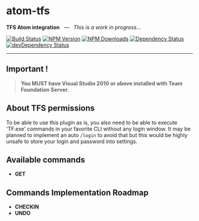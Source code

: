 # atom-tfs
**TFS Atom integration** _&nbsp; ― &nbsp; This is a work in progress..._

[![Build Status](https://travis-ci.org/ivangabriele/atom-tfs.svg?branch=master)](https://travis-ci.org/ivangabriele/atom-tfs)
[![NPM Version](https://img.shields.io/npm/v/atom-tfs.svg?style=flat)](https://www.npmjs.org/package/atom-tfs)
[![NPM Downloads](https://img.shields.io/npm/dm/atom-tfs.svg?style=flat)](https://www.npmjs.org/package/atom-tfs)
[![Dependency Status](https://david-dm.org/ivangabriele/atom-tfs.svg)](https://david-dm.org/ivangabriele/atom-tfs)
[![devDependency Status](https://david-dm.org/ivangabriele/atom-tfs/dev-status.svg)](https://david-dm.org/ivangabriele/atom-tfs#info=devDependencies)

---

## Important !

> **You MUST have Visual Studio 2010 or above installed with Team Foundation Server.**

## About TFS permissions

To be able to use this plugin as is, you also need to be able to execute 'TF.exe' commands in your favorite CLI without any login window. It may be planned to implement an auto `/login` to avoid that but this would be highly unsafe to store your login and password into settings.

## Available commands

- **GET**

## Commands Implementation Roadmap

- **CHECKIN**
- **UNDO**
